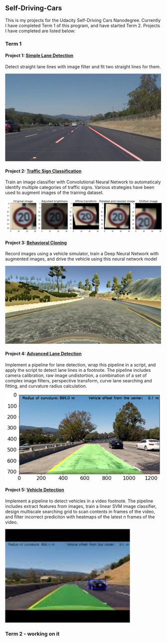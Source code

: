 ## Self-Driving-Cars
This is my projects for the Udacity Self-Driving Cars Nanodegree. Currently I have completed Term 1 of this program, and have started Term 2. Projects I have completed are listed below:

### Term 1

#### Project 1: [Simple Lane Detection](https://github.com/siyaoxu/Self-Driving-Cars/tree/master/CarND-LaneLines-P1)
Detect straight lane lines with image filter and fit two straight lines for them.

<img src="https://github.com/siyaoxu/Self-Driving-Cars/blob/master/CarND-LaneLines-P1/test_images_output/solidWhiteRight.jpg" width = 500>

#### Project 2: [Traffic Sign Classification](https://github.com/siyaoxu/Self-Driving-Cars/tree/master/CarND-Traffic-Sign-Classifier-Project)
Train an image classifier with Convolutional Neural Network to automaticaly identify multiple categories of traffic signs. Various strategies have been used to augment images of the training dataset.

<img src="https://github.com/siyaoxu/Self-Driving-Cars/blob/master/CarND-Traffic-Sign-Classifier-Project/img_writeup/Demo_augmentations.PNG" width = 800>

#### Project 3: [Behavioral Cloning](https://github.com/siyaoxu/Self-Driving-Cars/blob/master/CarND-Traffic-Sign-Classifier-Project/img_writeup/Demo_augmentations.PNG)
Record images using a vehicle simulator, train a Deep Neural Network with augmented images, and drive the vehicle using this neural network model

<img src="https://github.com/siyaoxu/Self-Driving-Cars/blob/master/CarND-Behavioral-Cloning-P3/img_writeup/raw_center.png" width = 500>

#### Project 4: [Advanced Lane Detection](https://github.com/siyaoxu/Self-Driving-Cars/tree/master/CarND-Advanced-Lane-Lines)
Implement a pipeline for lane detection, wrap this pipeline in a script, and apply the script to detect lane lines in a footnote. The pipeline includes camera calibration, raw image undistortion, a combination of a set of complex image filters, perspective transform, curve lane searching and fitting, and curvature radius calculation.

<img src="https://github.com/siyaoxu/Self-Driving-Cars/blob/master/CarND-Advanced-Lane-Lines/output_images/video_thumbnail.png" width = 500>

#### Project 5: [Vehicle Detection](https://github.com/siyaoxu/Self-Driving-Cars/tree/master/CarND-Vehicle-Detection)
Implement a pipeline to detect vehicles in a video footnote. The pipeline includes extract features from images, train a linear SVM image classifier, design multiscale searching grid to scan contents in frames of the video, and filter incorrect prediciton with heatmaps of the latest n frames of the video.

<img src="https://github.com/siyaoxu/Self-Driving-Cars/blob/master/CarND-Vehicle-Detection/output_images/video_thumbnail.png" width = 400>

### Term 2 - working on it
